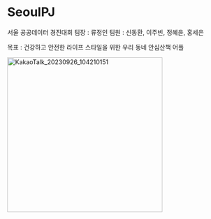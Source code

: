 # SeoulPJ
서울 공공데이터 경진대회
팀장 : 류정인
팀원 : 신동환, 이주빈, 정혜윤, 홍세은

목표 : 건강하고 안전한 라이프 스타일을 위한 우리 동네 안심산책 어플

<img width="355" alt="KakaoTalk_20230926_104210151" src="https://github.com/Birdtr222/SeoulPJ/assets/97228414/4d7cb1c9-8ee8-432e-8d0d-f59c819774bc">
